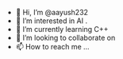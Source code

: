 - 👋 Hi, I’m @aayush232
- 👀 I’m interested in AI .
- 🌱 I’m currently learning C++
- 💞️ I’m looking to collaborate on 
- 📫 How to reach me ...

<!---
aayush232/aayush232 is a ✨ special ✨ repository because its `README.md` (this file) appears on your GitHub profile.
You can click the Preview link to take a look at your changes.
--->
